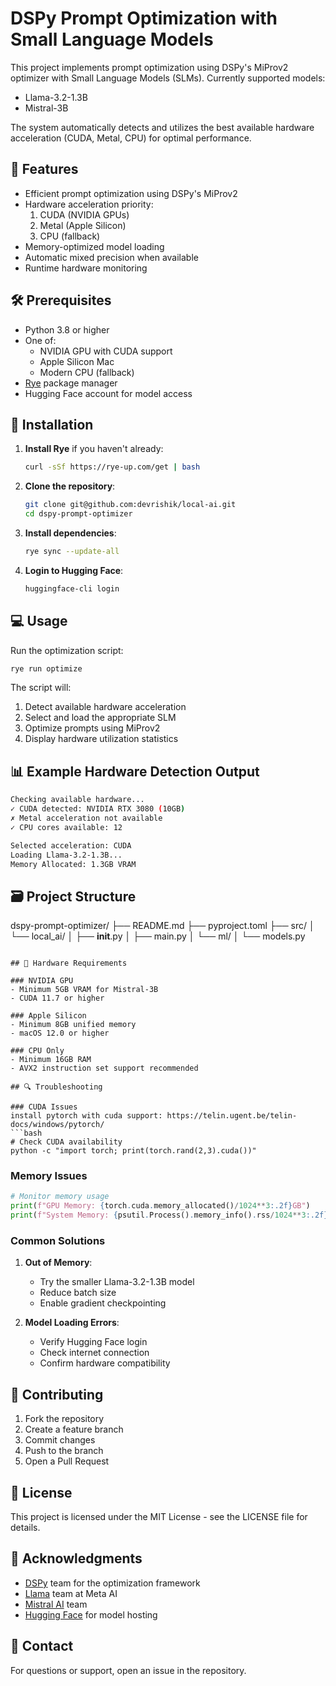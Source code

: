# DSPy Prompt Optimization with Small Language Models

This project implements prompt optimization using DSPy's MiProv2 optimizer with Small Language Models (SLMs). Currently supported models:
- Llama-3.2-1.3B
- Mistral-3B

The system automatically detects and utilizes the best available hardware acceleration (CUDA, Metal, CPU) for optimal performance.

## 🌟 Features

- Efficient prompt optimization using DSPy's MiProv2
- Hardware acceleration priority:
  1. CUDA (NVIDIA GPUs)
  2. Metal (Apple Silicon)
  3. CPU (fallback)
- Memory-optimized model loading
- Automatic mixed precision when available
- Runtime hardware monitoring

## 🛠️ Prerequisites

- Python 3.8 or higher
- One of:
  - NVIDIA GPU with CUDA support
  - Apple Silicon Mac
  - Modern CPU (fallback)
- [Rye](https://rye-up.com/) package manager
- Hugging Face account for model access

## 🚀 Installation

1. **Install Rye** if you haven't already:
   ```bash
   curl -sSf https://rye-up.com/get | bash
   ```

2. **Clone the repository**:
   ```bash
   git clone git@github.com:devrishik/local-ai.git
   cd dspy-prompt-optimizer
   ```

3. **Install dependencies**:
   ```bash
   rye sync --update-all
   ```

4. **Login to Hugging Face**:
   ```bash
   huggingface-cli login
   ```

## 💻 Usage

Run the optimization script:
```bash
rye run optimize
```

The script will:
1. Detect available hardware acceleration
2. Select and load the appropriate SLM
3. Optimize prompts using MiProv2
4. Display hardware utilization statistics

## 📊 Example Hardware Detection Output

```bash
Checking available hardware...
✓ CUDA detected: NVIDIA RTX 3080 (10GB)
✗ Metal acceleration not available
✓ CPU cores available: 12

Selected acceleration: CUDA
Loading Llama-3.2-1.3B...
Memory Allocated: 1.3GB VRAM
```


## 🗃️ Project Structure

dspy-prompt-optimizer/
├── README.md
├── pyproject.toml
├── src/
│   └── local_ai/
│       ├── __init__.py
│       ├── main.py
│       └── ml/
│           └── models.py
```

## 💾 Hardware Requirements

### NVIDIA GPU
- Minimum 5GB VRAM for Mistral-3B
- CUDA 11.7 or higher

### Apple Silicon
- Minimum 8GB unified memory
- macOS 12.0 or higher

### CPU Only
- Minimum 16GB RAM
- AVX2 instruction set support recommended

## 🔍 Troubleshooting

### CUDA Issues
install pytorch with cuda support: https://telin.ugent.be/telin-docs/windows/pytorch/
```bash
# Check CUDA availability
python -c "import torch; print(torch.rand(2,3).cuda())"
```

### Memory Issues
```python
# Monitor memory usage
print(f"GPU Memory: {torch.cuda.memory_allocated()/1024**3:.2f}GB")
print(f"System Memory: {psutil.Process().memory_info().rss/1024**3:.2f}GB")
```

### Common Solutions
1. **Out of Memory**:
   - Try the smaller Llama-3.2-1.3B model
   - Reduce batch size
   - Enable gradient checkpointing

2. **Model Loading Errors**:
   - Verify Hugging Face login
   - Check internet connection
   - Confirm hardware compatibility

## 🤝 Contributing

1. Fork the repository
2. Create a feature branch
3. Commit changes
4. Push to the branch
5. Open a Pull Request

## 📝 License

This project is licensed under the MIT License - see the LICENSE file for details.

## 🙏 Acknowledgments

- [DSPy](https://dspy-docs.vercel.app/) team for the optimization framework
- [Llama](https://ai.meta.com/llama/) team at Meta AI
- [Mistral AI](https://mistral.ai/) team
- [Hugging Face](https://huggingface.co/) for model hosting

## 📧 Contact

For questions or support, open an issue in the repository.